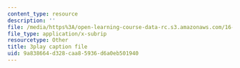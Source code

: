 ```yaml
---
content_type: resource
description: ''
file: /media/https%3A/open-learning-course-data-rc.s3.amazonaws.com/16-885j-aircraft-systems-engineering-fall-2005/9a838664d328caa85936d6a0eb501940_1IJPugWssVs.srt
file_type: application/x-subrip
resourcetype: Other
title: 3play caption file
uid: 9a838664-d328-caa8-5936-d6a0eb501940
---
```

